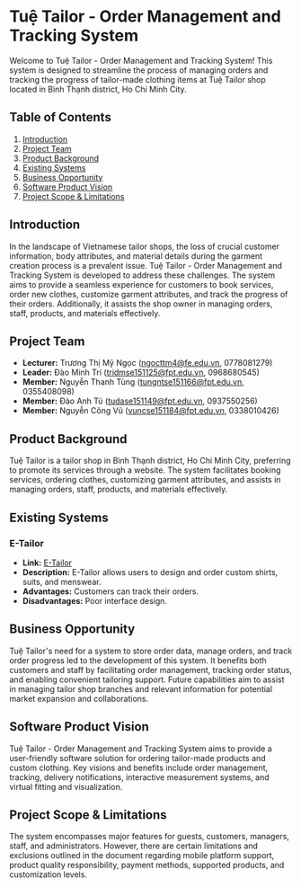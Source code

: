# Tuệ Tailor - Order Management and Tracking System

Welcome to Tuệ Tailor - Order Management and Tracking System! This system is designed to streamline the process of managing orders and tracking the progress of tailor-made clothing items at Tuệ Tailor shop located in Bình Thạnh district, Ho Chi Minh City.

## Table of Contents

1. [Introduction](#introduction)
2. [Project Team](#project-team)
3. [Product Background](#product-background)
4. [Existing Systems](#existing-systems)
5. [Business Opportunity](#business-opportunity)
6. [Software Product Vision](#software-product-vision)
7. [Project Scope & Limitations](#project-scope--limitations)

## Introduction

In the landscape of Vietnamese tailor shops, the loss of crucial customer information, body attributes, and material details during the garment creation process is a prevalent issue. Tuệ Tailor - Order Management and Tracking System is developed to address these challenges. The system aims to provide a seamless experience for customers to book services, order new clothes, customize garment attributes, and track the progress of their orders. Additionally, it assists the shop owner in managing orders, staff, products, and materials effectively.

## Project Team

- **Lecturer:** Trương Thị Mỹ Ngọc (ngocttm4@fe.edu.vn, 0778081279)
- **Leader:** Đào Minh Trí (tridmse151125@fpt.edu.vn, 0968680545)
- **Member:** Nguyễn Thanh Tùng (tungntse151166@fpt.edu.vn, 0355408098)
- **Member:** Đào Anh Tú (tudase151149@fpt.edu.vn, 0937550256)
- **Member:** Nguyễn Công Vũ (vuncse151184@fpt.edu.vn, 0338010426)

## Product Background

Tuệ Tailor is a tailor shop in Bình Thạnh district, Ho Chi Minh City, preferring to promote its services through a website. The system facilitates booking services, ordering clothes, customizing garment attributes, and assists in managing orders, staff, products, and materials effectively.

## Existing Systems

### E-Tailor

- **Link:** [E-Tailor](https://www.e-tailor.vercel.app)
- **Description:** E-Tailor allows users to design and order custom shirts, suits, and menswear.
- **Advantages:** Customers can track their orders.
- **Disadvantages:** Poor interface design.

## Business Opportunity

Tuệ Tailor's need for a system to store order data, manage orders, and track order progress led to the development of this system. It benefits both customers and staff by facilitating order management, tracking order status, and enabling convenient tailoring support. Future capabilities aim to assist in managing tailor shop branches and relevant information for potential market expansion and collaborations.

## Software Product Vision

Tuệ Tailor - Order Management and Tracking System aims to provide a user-friendly software solution for ordering tailor-made products and custom clothing. Key visions and benefits include order management, tracking, delivery notifications, interactive measurement systems, and virtual fitting and visualization.

## Project Scope & Limitations

The system encompasses major features for guests, customers, managers, staff, and administrators. However, there are certain limitations and exclusions outlined in the document regarding mobile platform support, product quality responsibility, payment methods, supported products, and customization levels.
